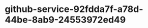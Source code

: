 github-service-92fdda7f-a78d-44be-8ab9-24553972ed49
===================================================
